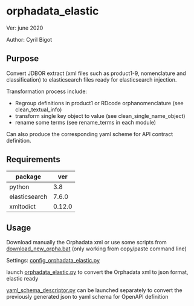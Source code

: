 # orphadata_elastic

Ver: june 2020

Author: Cyril Bigot


## Purpose
Convert JDBOR extract (xml files such as product1-9,
nomenclature and classification) to elasticsearch files ready for elasticsearch injection.

Transformation process include:
* Regroup definitions in product1 or RDcode orphanomenclature (see clean_textual_info)
* transform single key object to value (see clean_single_name_object)
* rename some terms (see rename_terms in each module)

Can also produce the corresponding yaml scheme for API contract definition.

## Requirements
| package | ver |
| --- | --- |
| python | 3.8 |
| elasticsearch | 7.6.0 |
| xmltodict | 0.12.0 |

## Usage

Download manually the Orphadata xml or use some scripts
from [download_new_orpha.bat](./download_new_orpha.bat) (only working from copy/paste command line)

Settings: [config_orphadata_elastic.py](./config_orphadata_elastic.py)

launch [orphadata_elastic.py](./orphadata_elastic.py) to convert
the Orphadata xml to json format, elastic ready

[yaml_schema_descriptor.py](./yaml_schema_descriptor.py) can be launched 
separately to convert the previously generated json to yaml schema for
OpenAPI definition
